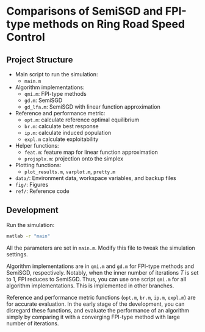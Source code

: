 # Comparisons of SemiSGD and FPI-type methods on Ring Road Speed Control

## Project Structure

- Main script to run the simulation:
    - `main.m`
- Algorithm implementations:
    - `qmi.m`: FPI-type methods
    - `gd.m`: SemiSGD
    - `gd_lfa.m`: SemiSGD with linear function approximation
- Reference and performance metric:
    - `opt.m`: calculate reference optimal equilibrium
    - `br.m`: calculate best response
    - `ip.m`: calculate induced population
    - `expl.m` calculate exploitability
- Helper functions:
    - `feat.m`: feature map for linear function approximation
    - `projsplx.m`: projection onto the simplex
- Plotting functions:
    - `plot_results.m`, `varplot.m`, `pretty.m`
- `data/`: Environment data, workspace variables, and backup files
- `fig/`: Figures
- `ref/`: Reference code

## Development

Run the simulation:

```bash
matlab -r "main"
```

All the parameters are set in `main.m`. Modify this file to tweak the simulation settings.

Algorithm implementations are in `qmi.m` and `gd.m` for FPI-type methods and SemiSGD, respectively.
Notably, when the inner number of iterations $T$ is set to 1, FPI reduces to SemiSGD. Thus, you can use one script `qmi.m` for all algorithm implementations. This is implemented in other branches.

Reference and performance metric functions (`opt.m`, `br.m`, `ip.m`, `expl.m`) are for accurate evaluation. 
In the early stage of the development, you can disregard these functions, and evaluate the performance of an algorithm simply by comparing it with a converging FPI-type method with large number of iterations.
